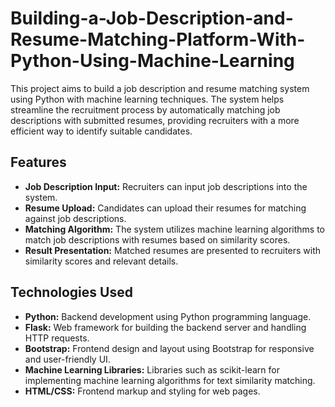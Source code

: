 # Building-a-Job-Description-and-Resume-Matching-Platform-With-Python-Using-Machine-Learning


This project aims to build a job description and resume matching system using Python with machine learning techniques. The system helps streamline the recruitment process by automatically matching job descriptions with submitted resumes, providing recruiters with a more efficient way to identify suitable candidates.

## Features

- **Job Description Input:** Recruiters can input job descriptions into the system.
- **Resume Upload:** Candidates can upload their resumes for matching against job descriptions.
- **Matching Algorithm:** The system utilizes machine learning algorithms to match job descriptions with resumes based on similarity scores.
- **Result Presentation:** Matched resumes are presented to recruiters with similarity scores and relevant details.

## Technologies Used

- **Python:** Backend development using Python programming language.
- **Flask:** Web framework for building the backend server and handling HTTP requests.
- **Bootstrap:** Frontend design and layout using Bootstrap for responsive and user-friendly UI.
- **Machine Learning Libraries:** Libraries such as scikit-learn for implementing machine learning algorithms for text similarity matching.
- **HTML/CSS:** Frontend markup and styling for web pages.



